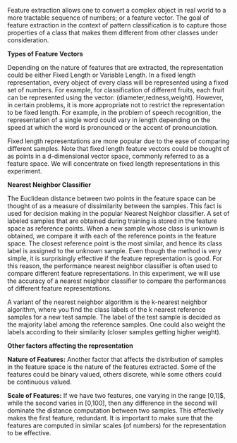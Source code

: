 Feature extraction allows one to convert a complex object in real world to a more tractable sequence of numbers; or a feature vector. The goal of feature extraction in the context of pattern classification is to capture those properties of a class that makes them different from other classes under consideration.

**Types of Feature Vectors**

Depending on the nature of features that are extracted, the representation could be either Fixed Length or Variable Length. In a fixed length representation, every object of every class will be represented using a fixed set of numbers. For example, for classification of different fruits, each fruit can be represented using the vector: (diameter,redness,weight). However, in certain problems, it is more appropriate not to restrict the representation to be fixed length. For example, in the problem of speech recognition, the representation of a single word could vary in length depending on the speed at which the word is pronounced or the accent of pronounciation.

Fixed length representations are more popular due to the ease of comparing different samples. Note that fixed length feature vectors could be thought of as points in a d-dimensional vector space, commonly referred to as a feature space. We will concentrate on fixed length representations in this experiment.

**Nearest Neighbor Classifier**

The Euclidean distance between two points in the feature space can be thought of as a measure of dissimilarity between the samples. This fact is used for decision making in the popular Nearest Neighbor classifier. A set of labeled samples that are obtained during training is stored in the feature space as reference points. When a new sample whose class is unknown is obtained, we compare it with each of the reference points in the feature space. The closest reference point is the most similar, and hence its class label is assigned to the unknown sample. Even though the method is very simple, it is surprisingly effective if the feature representation is good. For this reason, the performance nearest neighbor classifier is often used to compare different feature representations. In this experiment, we will use the accuracy of a nearest neighbor classifier to compare the performances of different feature representations.

A variant of the nearest neighbor algorithm is the k-nearest neighbor algorithm, where you find the class labels of the k nearest reference samples for a new test sample. The label of the test sample is decided as the majority label among the reference samples. One could also weight the labels according to their similarity (closer samples getting higher weight).

**Other factors affecting the representation**

**Nature of Features:** Another factor that affects the distribution of samples in the feature space is the nature of the features extracted. Some of the features could be binary valued, others discrete, while some others could be continuous valued.

**Scale of Features:** If we have two features, one varying in the range [0,1]$, while the second varies in [0,100], then any difference in the second will dominate the distance computation between two samples. This effectively makes the first feature, redundant. It is important to make sure that the features are computed in similar scales (of numbers) for the representation to be effective.
